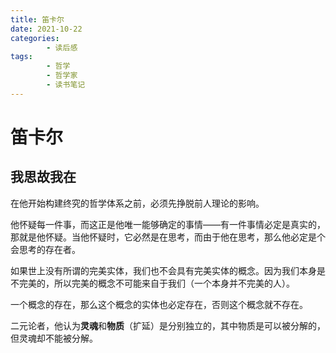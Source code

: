 ```yaml
---
title: 笛卡尔
date: 2021-10-22
categories:
        - 读后感
tags:
        - 哲学
        - 哲学家
        - 读书笔记
---
```


# 笛卡尔

## 我思故我在

在他开始构建终究的哲学体系之前，必须先挣脱前人理论的影响。

他怀疑每一件事，而这正是他唯一能够确定的事情——有一件事情必定是真实的，那就是他怀疑。当他怀疑时，它必然是在思考，而由于他在思考，那么他必定是个会思考的存在者。

如果世上没有所谓的完美实体，我们也不会具有完美实体的概念。因为我们本身是不完美的，所以完美的概念不可能来自于我们（一个本身并不完美的人）。

一个概念的存在，那么这个概念的实体也必定存在，否则这个概念就不存在。

二元论者，他认为**灵魂**和**物质**（扩延）是分别独立的，其中物质是可以被分解的，但灵魂却不能被分解。
